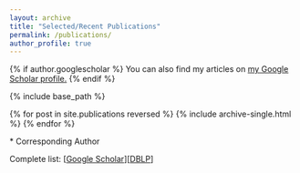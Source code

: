 ```yaml
---
layout: archive
title: "Selected/Recent Publications"
permalink: /publications/
author_profile: true
---
```


{% if author.googlescholar %}
  You can also find my articles on <u><a href="{{author.googlescholar}}">my Google Scholar profile</a>.</u>
{% endif %}

{% include base_path %}

{% for post in site.publications reversed %}
  {% include archive-single.html %}
{% endfor %}

\* Corresponding Author

Complete list: \[[Google Scholar](https://scholar.google.com/citations?view_op=list_works&hl=en&user=cd-wSAsAAAAJ&hl=en)\]\[[DBLP](https://dblp.org/pers/hd/h/He:Pinjia)\]
